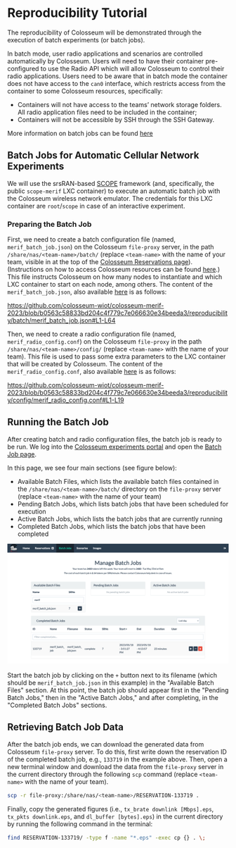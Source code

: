 # Reproducibility Tutorial

The reproducibility of Colosseum will be demonstrated through the execution of batch experiments (or batch jobs).

In batch mode, user radio applications and scenarios are controlled automatically by Colosseum.
Users will need to have their container pre-configured to use the Radio API which will allow Colosseum to control their radio applications.
Users need to be aware that in batch mode the container does not have access to the `can0` interface, which restricts access from the container to some Colosseum resources, specifically:

- Containers will not have access to the teams’ network storage folders. All radio application files need to be included in the container;
- Containers will not be accessible by SSH through the SSH Gateway.

More information on batch jobs can be found [here](https://colosseumneu.freshdesk.com/support/solutions/articles/61000253519-batch-mode-format-and-process)


## Batch Jobs for Automatic Cellular Network Experiments

We will use the srsRAN-based [SCOPE](https://openrangym.com/ran-frameworks/scope) framework (and, specifically, the public `scope-merif` LXC container) to execute an automatic batch job with the Colosseum wireless network emulator. The credentials for this LXC container are `root`/`scope` in case of an interactive experiment.

### Preparing the Batch Job

First, we need to create a batch configuration file (named, `merif_batch_job.json`) on the Colosseum `file-proxy` server, in the path `/share/nas/<team-name>/batch/` (replace `<team-name>` with the name of your team, visible in at the top of the [Colosseum Reservations page](https://experiments.colosseum.net/reservations)). (Instructions on how to access Colosseum resources can be found [here](https://colosseumneu.freshdesk.com/support/solutions/articles/61000253362-accessing-colosseum-resources).)
This file instructs Colosseum on how many nodes to instantiate and which LXC container to start on each node, among others.
The content of the `merif_batch_job.json`, also available [here](batch/merif_batch_job.json) is as follows:

https://github.com/colosseum-wiot/colosseum-merif-2023/blob/b0563c58833bd204c4f779c7e066630e34beeda3/reproducibility/batch/merif_batch_job.json#L1-L64

Then, we need to create a radio configuration file (named, `merif_radio_config.conf`) on the Colosseum `file-proxy` in the path `/share/nas/<team-name>/config/` (replace `<team-name>` with the name of your team).
This file is used to pass some extra parameters to the LXC container that will be created by Colosseum.
The content of the `merif_radio_config.conf`, also available [here](config/merif_radio_config.conf) is as follows:

https://github.com/colosseum-wiot/colosseum-merif-2023/blob/b0563c58833bd204c4f779c7e066630e34beeda3/reproducibility/config/merif_radio_config.conf#L1-L19


## Running the Batch Job

After creating batch and radio configuration files, the batch job is ready to be run.
We log into the [Colosseum experiments portal](https://experiments.colosseum.net/) and open the [Batch Job page](https://experiments.colosseum.net/batch).

In this page, we see four main sections (see figure below):
- Available Batch Files, which lists the available batch files contained in the `/share/nas/<team-name>/batch/` directory on the `file-proxy` server (replace `<team-name>` with the name of your team)
- Pending Batch Jobs, which lists batch jobs that have been scheduled for execution
- Active Batch Jobs, which lists the batch jobs that are currently running
- Completed Batch Jobs, which lists the batch jobs that have been completed

![Batch Jobs](figure/batchjobs.png)

Start the batch job by clicking on the `+` button next to its filename (which should be `merif_batch_job.json` in this example) in the "Available Batch Files" section.
At this point, the batch job should appear first in the "Pending Batch Jobs," then in the "Active Batch Jobs," and after completing, in the "Completed Batch Jobs" sections.


## Retrieving Batch Job Data

After the batch job ends, we can download the generated data from Colosseum `file-proxy` server.
To do this, first write down the reservation ID of the completed batch job, e.g., `133719` in the example above.
Then, open a new terminal window and download the data from the `file-proxy` server in the current directory through the following `scp` command (replace `<team-name>` with the name of your team).

```bash
scp -r file-proxy:/share/nas/<team-name>/RESERVATION-133719 .
```

Finally, copy the generated figures (i.e., `tx_brate downlink [Mbps].eps`, `tx_pkts downlink.eps`, and `dl_buffer [bytes].eps`) in the current directory by running the following command in the terminal:

```bash
find RESERVATION-133719/ -type f -name "*.eps" -exec cp {} . \;
```